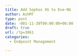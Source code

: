 ```yaml
---
title: Add Sophos XG to Eve-NG
author: AshMT
type: post
date: -001-11-30T00:00:00+00:00
draft: true
url: /?p=3061
categories:
  - Endpoint Management

---
```


